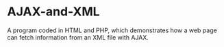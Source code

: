 # AJAX-and-XML
A program coded in HTML and PHP, which demonstrates how a web page can fetch information from an XML file with AJAX.
